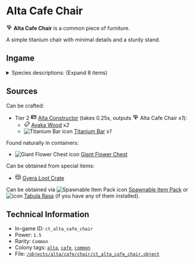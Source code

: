 # Alta Cafe Chair

<img src="https://raw.githubusercontent.com/Ceterai/Enternia/main/objects/alta/cafe/chair/icon.png" alt="Alta Cafe Chair icon" loading="lazy" height="16px" width="auto" /> **Alta Cafe Chair** is a common piece of furniture.

A simple titanium chair with minimal details and a sturdy stand.

## Ingame

<details markdown="1"><summary>Species descriptions: (Expand 8 items)</summary>

- Alta: Not the most comfortable, but quite spacey and sturdy.
- Apex: A pretty comfortable chair. I'm happy with it.
- Avian: A highly decent place to sit.
- Floran: Floran sssit on chair and think about hunting.
- Glitch: Relaxed. This chair is exceptionally comfortable for the Glitch.
- Human: A pretty soft chair. Reminds me of being at home.
- Hylotl: Almost the luxury Hylotl are used to. There's satisfaction to be gained here.
- Novakid: This kinda chair makes me wanna put my feet up!

</details>

## Sources

Can be crafted:

- Tier 2 ![ ](https://raw.githubusercontent.com/Ceterai/Enternia/main/objects/alta/crafting/constructor/icon2.png) [Alta Constructor](https://ceterai.github.io/MyEnternia/Wiki/AltaConstructor) (takes 0.25s, outputs <img src="https://raw.githubusercontent.com/Ceterai/Enternia/main/objects/alta/cafe/chair/icon.png" alt="Alta Cafe Chair icon" loading="lazy" height="16px" width="auto" /> Alta Cafe Chair x*1*):
  - <img src="https://raw.githubusercontent.com/Ceterai/Enternia/main/items/generic/crafting/ct_ayaka_wood.png" alt="Ayaka Wood icon" loading="lazy" height="16px" width="auto" /> [Ayaka Wood](https://ceterai.github.io/MyEnternia/Wiki/AyakaWood) x*2*
  - <img src="https://starbounder.org/mediawiki/images/9/94/Titanium_Bar.png" alt="Titanium Bar icon" loading="lazy" height="13px" width="14px" /> [Titanium Bar](https://starbounder.org/Titanium_Bar) x*1*

Found naturally in containers:

- <img src="https://starbounder.org/mediawiki/images/b/ba/Giant_Flower_Chest.png" alt="Giant Flower Chest icon" loading="lazy" height="9.75px" width="12px" /> [Giant Flower Chest](https://starbounder.org/Giant_Flower_Chest)

Can be obtained from special items:

- <img src="https://raw.githubusercontent.com/Ceterai/Enternia/main/items/active/alta/loot/biome/ct_gyera_loot.png" alt="Gyera Loot Crate icon" loading="lazy" height="16px" width="auto" /> [Gyera Loot Crate](https://ceterai.github.io/MyEnternia/Wiki/GyeraLootCrate)

Can be obtained via <img src="https://raw.githubusercontent.com/Silverfeelin/Starbound-SpawnableItemPack/master/interface/sip/iconSmall.png" alt="Spawnable Item Pack icon" width="18" height="14"/> [Spawnable Item Pack](https://steamcommunity.com/sharedfiles/filedetails/?id=733665104) or <img src="https://steamuserimages-a.akamaihd.net/ugc/263843960696222713/3EC9A7C005541F7D577EBCB8C5736B4EFC9973D6/" alt="icon" width="8" height="12"/> [Tabula Rasa](https://community.playstarbound.com/resources/the-tabula-rasa.3222/) (if you have any of them installed).

## Technical Information

- In-game ID: `ct_alta_cafe_chair`
- Power: `1.5`
- Rarity: `Common`
- Colony tags: [`alta`](https://ceterai.github.io/MyEnternia/Wiki/Tags/Alta), [`cafe`](https://ceterai.github.io/MyEnternia/Wiki/Tags/Cafe), [`common`](https://ceterai.github.io/MyEnternia/Wiki/Tags/Common)
- File: [`/objects/alta/cafe/chair/ct_alta_cafe_chair.object`](https://github.com/Ceterai/Enternia/blob/main/objects/alta/cafe/chair/ct_alta_cafe_chair.object)
